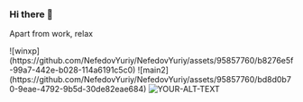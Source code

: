 ### Hi there 👋

Apart from work, relax

<picture>
 <source media="(prefers-color-scheme: dark)" srcset="https://github.com/NefedovYuriy/NefedovYuriy/assets/95857760/bd8d0b70-9eae-4792-9b5d-30de82eae684">
 <source media="(prefers-color-scheme: light)" srcset="https://github.com/NefedovYuriy/NefedovYuriy/assets/95857760/b8276e5f-99a7-442e-b028-114a6191c5c0">
![winxp](https://github.com/NefedovYuriy/NefedovYuriy/assets/95857760/b8276e5f-99a7-442e-b028-114a6191c5c0)
![main2](https://github.com/NefedovYuriy/NefedovYuriy/assets/95857760/bd8d0b70-9eae-4792-9b5d-30de82eae684)

<img alt="YOUR-ALT-TEXT" src="https://github.com/NefedovYuriy/Nefedoff-Yuriy/assets/95857760/aa9f85f4-12ba-49d5-97c7-bfd45bb93eb0">

</picture>
